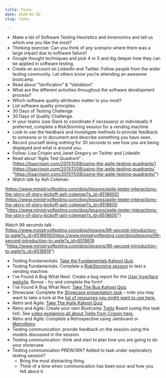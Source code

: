 ```yaml
---
title: Tasks
date: 2020-01-02
slug: tasks

---
```

* Make a list of Software Testing Heuristics and mnemonics and tell us which one you like the most?
* Thinking exercise: Can you think of any scenario where there was a large impact due to software failure?
* Google thought techniques and pick 4 or 5 and dig deeper how they can be applied in software testing.
* Create an account on LinkedIn and Twitter. Follow people from the wider testing community. Let others know you’re attending an awesome bootcamp.
* Read about “Verification” & “Validation”.
* What are the different activities throughout the software development process?
* Which software quality attributes matter to you most?
* List software quality principles.
* 30 Days of Testing Challenge.
* 30 Days of Quality Challenge.
* In your teams (use Slack to coordinate if necessary) or individually if preferred, complete a RiskStorming session for a vending machine
* Look to use the feedback and investigate methods to provide feedback to someone or to document and describe something you have seen.
* Record yourself doing nothing for 30 seconds to see how you are being displayed and what is around you.
* Follow: Lisa Crispin and Janet Gregory on Twitter and LinkedIn
* Read about “Agile Test Quadrant” : [https://lisacrispin.com/2011/11/08/using-the-agile-testing-quadrants/](https://lisacrispin.com/2011/11/08/using-the-agile-testing-quadrants/ "https://lisacrispin.com/2011/11/08/using-the-agile-testing-quadrants/")
* Watch talk by Ash Coleman 

[https://www.ministryoftesting.com/dojo/lessons/agile-tester-interactions-the-story-of-story-kickoff-ash-coleman?s_id=6518600](https://www.ministryoftesting.com/dojo/lessons/agile-tester-interactions-the-story-of-story-kickoff-ash-coleman?s_id=6518600 "https://www.ministryoftesting.com/dojo/lessons/agile-tester-interactions-the-story-of-story-kickoff-ash-coleman?s_id=6518600")

Watch 99 seconds talk - [https://www.ministryoftesting.com/dojo/lessons/99-second-introduction-to-agile?s_id=6518619](https://www.ministryoftesting.com/dojo/lessons/99-second-introduction-to-agile?s_id=6518619 "https://www.ministryoftesting.com/dojo/lessons/99-second-introduction-to-agile?s_id=6518619")

* Testing Fundamentals: [Take the Fundamentals Kahoot Quiz](https://create.kahoot.it/share/testing-fundamentals-quiz/3dd590f9-6259-4d1d-927c-106996e50552)
* Testing Fundamentals: Complete a [RiskStorming session](https://drive.google.com/file/d/1Br5C7ti1br_DovRUnNFbhFk7JsYkBHYS/view?usp=sharing) to test a vending machine.
* I’ve Found A Bug What Next: Create a bug report for the [User Inyerface website](https://userinyerface.com/). Bonus - try and complete the form!
* I’ve Found A Bug What Next: [Take The Bug Kahoot Quiz](https://create.kahoot.it/share/i-ve-found-a-bug-what-next/a7c59184-ee1c-4a42-98a4-259c2265ad2c)
* Showcase: Complete the [Showcase presentation task](https://drive.google.com/file/d/12DceD26Bea1N-YxMGEqiQ_GotjE1-cSt/view?usp=sharing) - note you may want to take a look at the [list of resources you might want to use here.](https://docs.google.com/document/d/1X-QCrIjbfIuP63mcJ216bUSms7r7RMtQx2H0oUHbKDo/edit?usp=sharing)
* Retro and Agile: [Take The Agile Kahoot Quiz](https://create.kahoot.it/details/f5cf7c54-5c19-4aa6-9a0b-03ca14f11cc1)
* Retro and Agile: Create your own Bootcamp [Trello](https://trello.com/en/login) Board (using this task list). See [video explaining all about Trello from Crispin here.](https://vimeo.com/516882022/d561d00dc9)
* Retro and Agile: Complete a Retrospective using Jamboard or [MetroRetro](https://metroretro.io/board/LBI9XU8HWO9Q)
* Testing communication: provide feedback on the session using the models discussed in the session.
* Testing communication: think and start to plan how you are going to do your showcase
* Testing communication PREWORK? Added to task under exploratory testing session?
  * Bring the most distracting thing
  * Think of a time when communication has been poor and how you felt about it